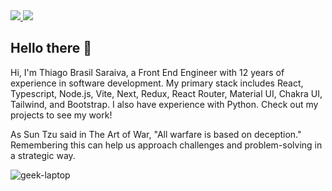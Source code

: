 <div>
    <a target='_blank' href="https://www.linkedin.com/in/thiago-brasilsaraiva">
        <img src="https://img.shields.io/badge/LinkedIn-0077B5?style=for-the-badge&logo=linkedin&logoColor=white">
    </a>
  <a target='_blank' href="mailto:thiagosaraiva.trabalho@gmail.com">
        <img src="https://img.shields.io/badge/gmail-EA4335?style=for-the-badge&logo=gmail&logoColor=white">
    </a>
</div>

<h2>Hello there 👋</h2>

<div style=˜display: flex, justify-content: space-between˜>
<div style=˜display: inline-block˜>

<p>Hi, I'm Thiago Brasil Saraiva, a Front End Engineer with 12 years of experience in software development. My primary stack includes React, Typescript, Node.js, Vite, Next, Redux, React Router, Material UI, Chakra UI, Tailwind, and Bootstrap. I also have experience with Python. Check out my projects to see my work!</p>

<p>As Sun Tzu said in The Art of War, "All warfare is based on deception." Remembering this can help us approach challenges and problem-solving in a strategic way.</p>

</div>

<div style=˜display: inline-block˜>

![geek-laptop](https://user-images.githubusercontent.com/9470353/230686854-1a40b9c6-9c23-4121-8f52-812ba715544a.gif)

</div>
</div>


